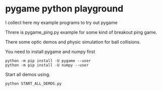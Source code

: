 # pygame python playground

I collect here my example programs to try out pygame

Threre is pygame_ping.py example for some kind of breakout ping game.

There some optic demos and physic simulation for ball collisions.

You need to install pygame and numpy first

    python -m pip install -U pygame --user
    python -m pip install -U numpy --user

Start all demos using.

    python START_ALL_DEMOS.py
